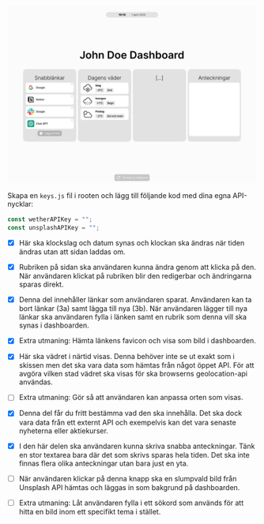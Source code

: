 ![The wireframe](/img/wireframe.webp)

Skapa en `keys.js` fil i rooten och lägg till följande kod med dina egna API-nycklar:
```javascript
const wetherAPIKey = "";
const unsplashAPIKey = "";
```

-   [x] Här ska klockslag och datum synas och klockan ska ändras när tiden ändras utan att sidan laddas om.
-   [x] Rubriken på sidan ska användaren kunna ändra genom att klicka på den. När användaren klickat på rubriken blir den redigerbar och ändringarna sparas direkt.
-   [x] Denna del innehåller länkar som användaren sparat. Användaren kan ta bort länkar (3a) samt lägga till nya (3b). När användaren lägger till nya länkar ska användaren fylla i länken samt en rubrik som denna vill ska synas i dashboarden.
-   [x] Extra utmaning: Hämta länkens favicon och visa som bild i dashboarden.
-   [x] Här ska vädret i närtid visas. Denna behöver inte se ut exakt som i skissen men det ska vara data som hämtas från något öppet API. För att avgöra vilken stad vädret ska visas för ska browserns geolocation-api användas.
-   [ ] Extra utmaning: Gör så att användaren kan anpassa orten som visas.
-   [x] Denna del får du fritt bestämma vad den ska innehålla. Det ska dock vara data från ett externt API och exempelvis kan det vara senaste nyheterna eller aktiekurser.
-   [x] I den här delen ska användaren kunna skriva snabba anteckningar. Tänk en stor textarea bara där det som skrivs sparas hela tiden. Det ska inte finnas flera olika anteckningar utan bara just en yta.
-   [ ] När användaren klickar på denna knapp ska en slumpvald bild från Unsplash API hämtas och läggas in som bakgrund på dashboarden.

-   [ ] Extra utmaning: Låt användaren fylla i ett sökord som används för att hitta en bild inom ett specifikt tema i stället.
